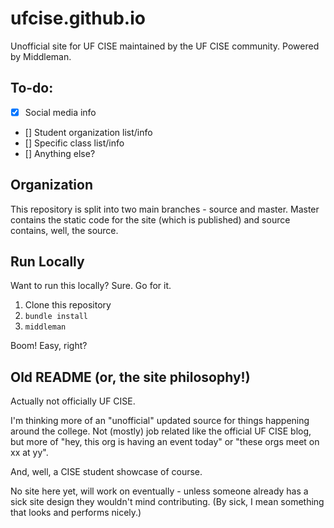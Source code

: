 # ufcise.github.io
Unofficial site for UF CISE maintained by the UF CISE community. Powered by Middleman.

## To-do:

- [x] Social media info
- [] Student organization list/info
- [] Specific class list/info
- [] Anything else?

## Organization

This repository is split into two main branches - source and master. Master contains the static code for the site (which is published) and source contains, well, the source.

## Run Locally

Want to run this locally? Sure. Go for it.

1. Clone this repository
2. `bundle install`
3. `middleman`

Boom! Easy, right?

## Old README (or, the site philosophy!)

Actually not officially UF CISE.

I'm thinking more of an "unofficial" updated source for things happening around the college. Not (mostly) job related like the official UF CISE blog, but more of "hey, this org is having an event today" or "these orgs meet on xx at yy".

And, well, a CISE student showcase of course.

No site here yet, will work on eventually - unless someone already has a sick site design they wouldn't mind contributing. (By sick, I mean something that looks and performs nicely.)

